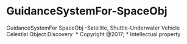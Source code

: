 # GuidanceSystemFor-SpaceObj
GuidanceSystemFor SpaceObj -Satellite, Shuttle-Underwater Vehicle Celestial Object Discovery 
 * Copyright @2017; * Intellectual property
